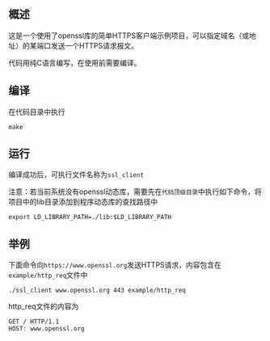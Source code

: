## 概述

这是一个使用了openssl库的简单HTTPS客户端示例项目，可以指定域名（或地址）的某端口发送一个HTTPS请求报文。

代码用纯C语言编写，在使用前需要编译。

## 编译

在代码目录中执行

``` shell
make
```

## 运行

编译成功后，可执行文件名称为`ssl_client`

注意：若当前系统没有openssl动态库，需要先在`代码顶级目录`中执行如下命令，将项目中的lib目录添加到程序动态库的查找路径中

``` shell
export LD_LIBRARY_PATH=./lib:$LD_LIBRARY_PATH
```

## 举例

下面命令向`https://www.openssl.org`发送HTTPS请求，内容包含在`example/http_req`文件中

``` shell
./ssl_client www.openssl.org 443 example/http_req
```

http_req文件的内容为
``` http
GET / HTTP/1.1
HOST: www.openssl.org

```